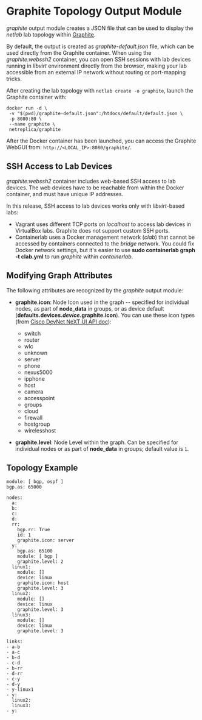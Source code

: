 # Graphite Topology Output Module

*graphite* output module creates a JSON file that can be used to display the *netlab* lab topology within [Graphite](https://github.com/netreplica/graphite).

By default, the output is created as *graphite-default.json* file, which can be used directly from the Graphite container. When using the *graphite:webssh2* container, you can open SSH sessions with lab devices running in *libvirt* environment directly from the browser, making your lab accessible from an external IP network without routing or port-mapping tricks.

After creating the lab topology with `netlab create -o graphite`, launch the Graphite container with:

```
docker run -d \
 -v "$(pwd)/graphite-default.json":/htdocs/default/default.json \
 -p 8080:80 \
 --name graphite \
 netreplica/graphite
```

After the Docker container has been launched, you can access the Graphite WebGUI from: `http://<LOCAL_IP>:8080/graphite/`.

## SSH Access to Lab Devices

*graphite:webssh2* container includes web-based SSH access to lab devices. The web devices have to be reachable from within the Docker container, and must have unique IP addresses. 

In this release, SSH access to lab devices works only with *libvirt*-based labs:

* Vagrant uses different TCP ports on *localhost* to access lab devices in VirtualBox labs. Graphite does not support custom SSH ports. 
* Containerlab uses a Docker management network (*clab*) that cannot be accessed by containers connected to the *bridge* network. You could fix Docker network settings, but it's easier to use **sudo containerlab graph -t clab.yml** to run *graphite* within *containerlab*.

## Modifying Graph Attributes

The following attributes are recognized by the *graphite* output module:

* **graphite.icon**: Node Icon used in the graph -- specified for individual nodes, as part of **node_data** in groups, or as device default (**defaults.devices._device_.graphite.icon**). You can use these icon types (from [Cisco DevNet NeXT UI API doc](https://developer.cisco.com/site/neXt/document/api-reference-manual/files/src_js_graphic_svg_Icons.js/#l11)):

  * switch
  * router
  * wlc
  * unknown
  * server
  * phone
  * nexus5000
  * ipphone
  * host
  * camera
  * accesspoint
  * groups
  * cloud
  * firewall
  * hostgroup
  * wirelesshost

* **graphite.level**: Node Level within the graph. Can be specified for individual nodes or as part of **node_data** in groups; default value is `1`.

## Topology Example

```
module: [ bgp, ospf ]
bgp.as: 65000

nodes:
  a:
  b:
  c:
  d:
  rr:
    bgp.rr: True
    id: 1
    graphite.icon: server
  y:
    bgp.as: 65100
    module: [ bgp ]
    graphite.level: 2
  linux1:
    module: []
    device: linux
    graphite.icon: host
    graphite.level: 3
  linux2:
    module: []
    device: linux
    graphite.level: 3
  linux3:
    module: []
    device: linux
    graphite.level: 3

links:
- a-b
- a-c
- b-d
- c-d
- b-rr
- d-rr
- c-y
- d-y
- y-linux1
- y:
  linux2:
  linux3:
- y:
```
